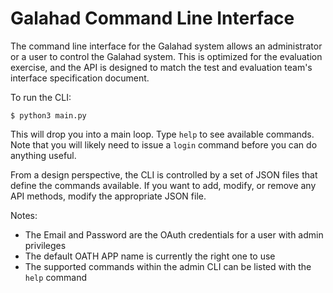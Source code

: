 # Galahad Command Line Interface

The command line interface for the Galahad system allows an administrator or a user to
control the Galahad system. This is optimized for the evaluation exercise, and the API
is designed to match the test and evaluation team's interface specification document.

To run the CLI:

```
$ python3 main.py
```

This will drop you into a main loop. Type `help` to see available commands. Note that you will likely need to issue a `login` command before you can do anything useful.

From a design perspective, the CLI is controlled by a set of JSON files that define the commands available. If you want to add, modify, or remove any API methods, modify the appropriate JSON file.

Notes:

- The Email and Password are the OAuth credentials for a user with admin privileges
- The default OATH APP name is currently the right one to use
- The supported commands within the admin CLI can be listed with the `help` command
